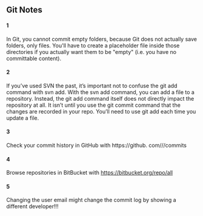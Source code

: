 ## Git Notes

#### 1
In Git, you cannot commit empty folders, because Git does not actually save
folders, only files. You'll have to create a placeholder file inside those
directories if you actually want them to be "empty" (i.e. you have no
committable content).

#### 2
If you’ve used SVN the past, it’s important not to confuse the git add command
with svn add. With the svn add command, you can add a file to a repository.
Instead, the git add command itself does not directly impact the repository at
all. It isn’t until you use the git commit command that the changes are
recorded in your repo. You’ll need to use git add each time you update a file.

#### 3
Check your commit history in GitHub with https://github.
com/<user>/<repository>/commits

#### 4
Browse repositories in BitBucket with https://bitbucket.org/repo/all

#### 5
Changing the user email might change the commit log by showing a different
developer!!!